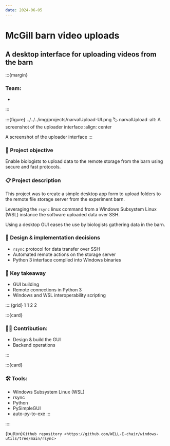 ```yaml
---
date: 2024-06-05
---
```


# McGill barn video uploads

## A desktop interface for uploading videos from the barn

:::{margin}
### Team:
* 
:::

:::{figure} ../../../img/projects/narvalUpload-UI.png
:label: narvalUpload
:alt: A screenshot of the uploader interface
:align: center

A screenshot of the uploader interface
:::

### 🎯 Project objective
Enable biologists to upload data to the remote storage from the barn using secure and fast protocols.

### 📋 Project description
This project was to create a simple desktop app form to upload folders to the remote file storage server from the experiment barn.

Leveraging the `rsync` linux command from a Windows Subsystem Linux (WSL) instance the software uploaded data over SSH.

Using a desktop GUI eases the use by biologists gathering data in the barn. 

### 🎨 Design & implementation decisions
* `rsync` protocol for data transfer over SSH
* Automated remote actions on the storage server
* Python 3 interface compiled into Windows binaries

### 🧾 Key takeaway
* GUI building
* Remote connections in Python 3
* Windows and WSL interoperability scripting

::::{grid} 1 1 2 2

:::{card}

### 👨‍💻 Contribution:
* Design & build the GUI
* Backend operations

:::

:::{card}

### 🛠 Tools:
* Windows Subsystem Linux (WSL)
* rsync
* Python
* PySimpleGUI
* auto-py-to-exe
:::

::::

{button}`Github repository <https://github.com/WELL-E-chair/windows-utils/tree/main/rsync>`
